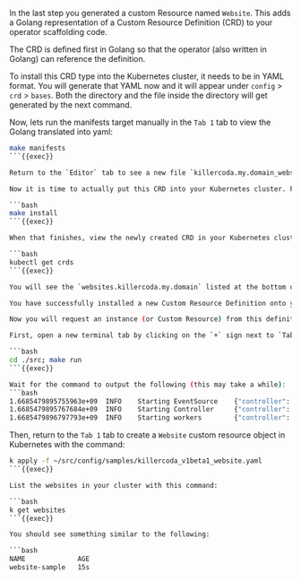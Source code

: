 
In the last step you generated a custom Resource named `Website`. This adds a Golang representation of a Custom Resource Definition (CRD) to your operator scaffolding code.

The CRD is defined first in Golang so that the operator (also written in Golang) can reference the definition.

To install this CRD type into the Kubernetes cluster, it needs to be in YAML format. You will generate that YAML now and it will appear under `config` > `crd` > `bases`. Both the directory and the file inside the directory will get generated by the next command.

Now, lets run the manifests target manually in the `Tab 1` tab to view the Golang translated into yaml:

```bash
make manifests
```{{exec}}

Return to the `Editor` tab to see a new file `killercoda.my.domain_websites` populated in the `config/crd/bases` directory. On line `37`, you will see the website properties found in the `WebsiteSpec` schema. The only property is `foo` and it has used the helpful comment as a property description.

Now it is time to actually put this CRD into your Kubernetes cluster. From the `Tab 1` tab, run the `make install` command to install your new `Website` CRD:

```bash
make install
```{{exec}}

When that finishes, view the newly created CRD in your Kubernetes cluster with the following command:

```bash
kubectl get crds
```{{exec}}

You will see the `websites.killercoda.my.domain` listed at the bottom of the list of CRDs.

You have successfully installed a new Custom Resource Definition onto your Kubernetes cluster! 

Now you will request an instance (or Custom Resource) from this definition. 

First, open a new terminal tab by clicking on the `+` sign next to `Tab 1`, Click on `Tab 2`, and run the command:

```bash
cd ./src; make run
```{{exec}}

Wait for the command to output the following (this may take a while):
```bash
1.6685479895755963e+09  INFO    Starting EventSource    {"controller": "website", "controllerGroup": "killercoda.my.domain", "controllerKind": "Website", "source": "kind source: *v1beta1.Website"}
1.6685479895767684e+09  INFO    Starting Controller     {"controller": "website", "controllerGroup": "killercoda.my.domain", "controllerKind": "Website"}
1.6685479896797793e+09  INFO    Starting workers        {"controller": "website", "controllerGroup": "killercoda.my.domain", "controllerKind": "Website", "worker count": 1}
```

Then, return to the `Tab 1` tab to create a `Website` custom resource object in Kubernetes with the command:

```bash
k apply -f ~/src/config/samples/killercoda_v1beta1_website.yaml
```{{exec}}

List the websites in your cluster with this command:

```bash
k get websites
```{{exec}}

You should see something similar to the following:

```bash
NAME             AGE
website-sample   15s
```